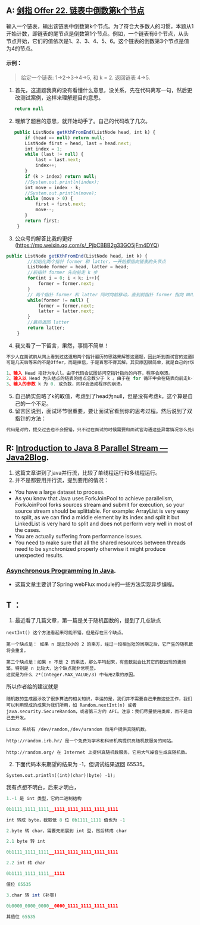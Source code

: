 ## A: [剑指 Offer 22. 链表中倒数第k个节点](https://leetcode-cn.com/problems/lian-biao-zhong-dao-shu-di-kge-jie-dian-lcof/)
输入一个链表，输出该链表中倒数第k个节点。为了符合大多数人的习惯，本题从1开始计数，即链表的尾节点是倒数第1个节点。例如，一个链表有6个节点，从头节点开始，它们的值依次是1、2、3、4、5、6。这个链表的倒数第3个节点是值为4的节点。
#### 示例：
> 给定一个链表: 1->2->3->4->5, 和 k = 2.
> 返回链表 4->5.
1. 首先，这道题我真的没有看懂什么意思，没关系，先在代码离写一句，然后更改测试案例，这样来理解题目的意思。
```javascript
   return null
```
2. 理解了题目的意思，就开始动手了。自己的代码改了几次。
```javascript
   public ListNode getKthFromEnd(ListNode head, int k) {
       if (head == null) return null;
       ListNode first = head, last = head.next;
       int index = 1;
       while (last != null) {
           last = last.next;
           index++;
       }
       if (k > index) return null;
       //System.out.println(index);
       int move = index - k;
       //System.out.println(move);
       while (move > 0) {
           first = first.next;
           move--;
       }  
       return first;
    }
```
3. 公众号的解答比我的更好(https://mp.weixin.qq.com/s/_PjbCBBB2g33GO5jFm4DYQ)
```javascript
public ListNode getKthFromEnd(ListNode head, int k) {
        //初始化两个指针 former 和 latter，一开始都指向链表的头节点
        ListNode former = head, latter = head;
        //前指针 former 先向前走 k 步
        for(int i = 0; i < k; i++){
            former = former.next;
        }
        // 两个指针 former 和 latter 同时向前移动，直到前指针 former 指向 NULL
        while(former != null) {
            former = former.next;
            latter = latter.next;
        }
        //最后返回 latter 
        return latter;
    }
```
4. 我又看了一下留言，果然，事情不简单！
```javascript
不少人在面试前从网上看到过这道用两个指针遍历的思路来解答这道题，因此听到面试官的这道题，他们心中一喜，很快就写出了代码。
可是几天后等来的不是Offer，而是拒信，于是百思不得其解。其实原因很简单，就是自己的代码不够棒。面试官可以找出3种方法让这段代码崩溃。

1、输入 Head 指针为Null。由于代码会试图访问空指针指向的内存，程序会崩溃。
2、输入以 Head 为头结点的链表的结点总数少于 k 。由于在 for 循环中会在链表向前走k-1步，仍然会由于空指针造成崩溃。
3、输入的参数 k 为 0. 或负数，同样会造成程序的崩溃。
```
5. 自己确实忽略了k的取值，考虑到了head为null，但是没有考虑k，这个算是自己的一个不足。
6. 留言区说到，面试环节很重要，要让面试官看到你的思考过程。然后说到了双指针的方法：
```javascript
代码是对的，提交过去也不会报错，只不过在面试的时候需要和面试官沟通这些异常情况怎么处理，让面试官知道你的思考过程
```

## R: [Introduction to Java 8 Parallel Stream — Java2Blog](https://medium.com/javarevisited/java-8-parallel-stream-java2blog-e1254e593763). 
1. 这篇文章讲到了java并行流，比较了单线程运行和多线程运行。
2. 并不是都要用并行流，提到要用的情况：
+ You have a large dataset to process.
+ As you know that Java uses ForkJoinPool to achieve parallelism, ForkJoinPool forks sources stream and submit for execution, so your source stream should be splittable.
For example:
ArrayList is very easy to split, as we can find a middle element by its index and split it but LinkedList is very hard to split and does not perform very well in most of the cases.
+ You are actually suffering from performance issues.
+ You need to make sure that all the shared resources between threads need to be synchronized properly otherwise it might produce unexpected results.

###  [Asynchronous Programming In Java](https://medium.com/swlh/asynchronous-programming-in-java-d4390cceea3a). 
+ 这篇文章主要讲了Spring webFlux module的一些方法实现异步编程。

## T ： 
1. 最近看了几篇文章，第一篇是关于随机函数的，提到了几点缺点
```javscript
nextInt() 这个方法看起来可能不错，但是存在三个缺点。

第一个缺点是： 如果 n 是比较小的 2 的乘方，经过一段相当短的周期之后，它产生的随机数将会重复。

第二个缺点是：如果 n 不是 2 的乘法，那么平均起来，有些数就会比其它的数出现的更频繁。特别是 n 比较大，这个缺点就非常明显。
这就是为什么 2*(Integer.MAX_VALUE/3) 中有用2乘的原因。
```
所以作者给的建议就是
```avscript
随机数的生成器涉及了很多算法的相关知识，幸运的是，我们并不需要自己来做这些工作，我们可以利用现成的成果为我们所用，如 Random.nextInt(n) 或者 java.security.SecureRandom，或者第三方的 API。注意：我们尽量使用类库，而不是自己去开发。

Linux 系统有 /dev/random,/dev/urandom 向用户提供真随机数。

http://random.irb.hr/ 是一个免费为学术和科研机构提供真随机数服务的网站。

http://random.org/ 在 Internet 上提供真随机数服务，它用大气噪音生成真随机数。
```
2. 下面代码本来期望的结果为 -1，但调试结果返回 65535。
```javsscript
System.out.println((int)(char)(byte) -1);
```
我有点想不明白，后来才明白，
```javascript
1.-1 是 int 类型，它的二进制结构

0b1111_1111_1111__1111_1111_1111_1111_1111

int 转成 byte，截取低 8 位 0b1111_1111 值也为 -1

2.byte 转 char，需要先拓展到 int 型，然后转成 char

2.1 byte 转 int

0b1111_1111_1111__1111_1111_1111_1111_1111

2.2 int 转 char

0b1111_1111_1111__1111

值位 65535

3.char 转 int (补零)

0b0000_0000_0000__0000_1111_1111_1111_1111

其值位 65535
```
